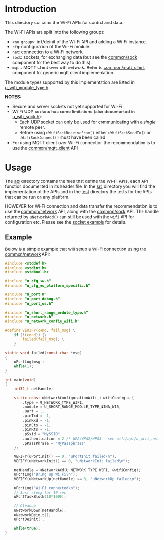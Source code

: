 # Introduction
This directory contains the Wi-Fi APIs for control and data.

The Wi-Fi APIs are split into the following groups:

- `<no group>`: init/deinit of the Wi-Fi API and adding a Wi-Fi instance.
- `cfg`: configuration of the Wi-Fi module.
- `net`: connection to a Wi-Fi network.
- `sock`: sockets, for exchanging data (but see the [common/sock](/common/sock) component for the best way to do this).
- `mqtt`: MQTT client over wifi network. Refer to [common/mqtt_client](/common/mqtt_client) component for generic
mqtt client implementation.

The module types supported by this implementation are listed in [u_wifi_module_type.h](api/u_wifi_module_type.h).

**NOTES:**
* Secure and server sockets not yet supported for Wi-Fi
* Wi-Fi UDP sockets has some limitations (also documented in [u_wifi_sock.h](api/u_wifi_sock.h)):
   - Each UDP socket can only be used for communicating with a *single* remote peer.
   - Before using `uWifiSockReceiveFrom()` either `uWifiSockSendTo()` or `uWifiSockConnect()` must have been called
* For using MQTT client over Wi-Fi connection the recommendation is to use the [common/mqtt_client](/common/mqtt_client) API

# Usage
The [api](api) directory contains the files that define the Wi-Fi APIs, each API function documented in its header file.  In the [src](src) directory you will find the implementation of the APIs and in the [test](test) directory the tests for the APIs that can be run on any platform.

HOWEVER for Wi-Fi connection and data transfer the recommendation is to use the [common/network](/common/network) API, along with the [common/sock](/common/sock) API. The handle returned by `uNetworkAdd()` can still be used with the `wifi` API for configuration etc. Please see the [socket example](/example/sockets) for details.

## Example
Below is a simple example that will setup a Wi-Fi connection using the [common/network](/common/network) API:

```c
#include <stddef.h>
#include <stdint.h>
#include <stdbool.h>

#include "u_cfg_sw.h"
#include "u_cfg_os_platform_specific.h"

#include "u_port.h"
#include "u_port_debug.h"
#include "u_port_os.h"

#include "u_short_range_module_type.h"
#include "u_network.h"
#include "u_network_config_wifi.h"

#define VERIFY(cond, fail_msg) \
    if (!(cond)) {\
        failed(fail_msg); \
    }

static void failed(const char *msg)
{
    uPortLog(msg);
    while(1);
}

int main(void)
{
    int32_t netHandle;

    static const uNetworkConfigurationWifi_t wifiConfig = {
        .type = U_NETWORK_TYPE_WIFI,
        .module = U_SHORT_RANGE_MODULE_TYPE_NINA_W15,
        .uart = 1,
        .pinTxd = -1,
        .pinRxd = -1,
        .pinCts = -1,
        .pinRts = -1,
        .pSsid = "MySSID",
        .authentication = 2 /* WPA/WPA2/WPA3 - see wifi/api/u_wifi_net.h */,
        .pPassPhrase = "MyPassphrase"
    };

    VERIFY(uPortInit() == 0, "uPortInit failed\n");
    VERIFY(uNetworkInit() == 0, "uNetworkInit failed\n");

    netHandle = uNetworkAdd(U_NETWORK_TYPE_WIFI, &wifiConfig);
    uPortLog("Bring up Wi-Fi\n");
    VERIFY(uNetworkUp(netHandle) == 0, "uNetworkUp failed\n");

    uPortLog("Wi-Fi connected\n");
    // Just sleep for 10 sec
    uPortTaskBlock(10*1000);

    // Cleanup
    uNetworkDown(netHandle);
    uNetworkDeinit();
    uPortDeinit();

    while(true);
}
```